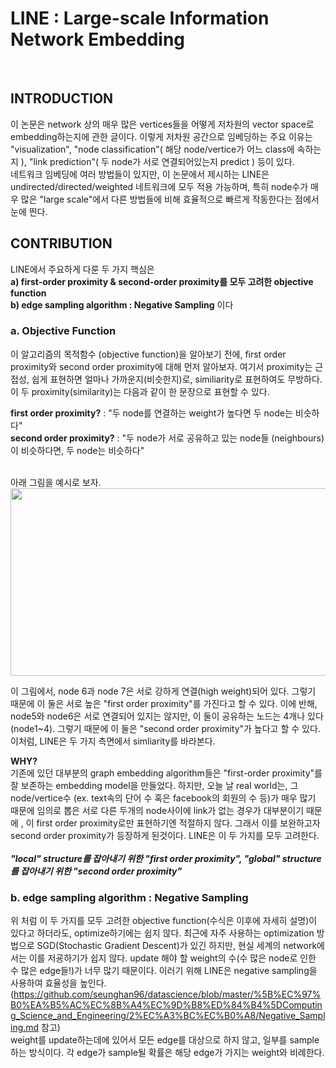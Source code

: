 # LINE : Large-scale Information Network Embedding
</br>

## INTRODUCTION
이 논문은 network 상의 매우 많은 vertices들을 어떻게 저차원의 vector space로 embedding하는지에 관한 글이다. 이렇게 저차원 공간으로 임베딩하는 주요 이유는 "visualization", "node classification"( 해당 node/vertice가 어느 class에 속하는지 ), "link prediction"( 두 node가 서로 연결되어있는지 predict ) 등이 있다. </br>
네트워크 임베딩에 여러 방법들이 있지만, 이 논문에서 제시하는 LINE은 undirected/directed/weighted 네트워크에 모두 적용 가능하며, 특히 node수가 매우 많은 "large scale"에서 다른 방법들에 비해 효율적으로 빠르게 작동한다는 점에서 눈에 띈다.

## CONTRIBUTION
LINE에서 주요하게 다룬 두 가지 핵심은 </br>
**a) first-order proximity & second-order proximity를 모두 고려한 objective function** </br>
**b) edge sampling algorithm : Negative Sampling**
이다

### a. Objective Function
이 알고리즘의 목적함수 (objective function)을 알아보기 전에, first order proximity와 second order proximity에 대해 먼저 알아보자. 여기서 proximity는 근접성, 쉽게 표현하면 얼마나 가까운지(비슷한지)로, similiarity로 표현하여도 무방하다. 이 두 proximity(similarity)는 다음과 같이 한 문장으로 표현할 수 있다.</br>

**first order proximity?** : "두 node를 연결하는 weight가 높다면 두 node는 비슷하다"  </br>
**second order proximity?** : "두 node가 서로 공유하고 있는 node들 (neighbours)이 비슷하다면, 두 node는 비슷하다" </br> </br>

아래 그림을 예시로 보자. </br>
<img src="http://mblogthumb2.phinf.naver.net/MjAxNzA1MTlfMSAg/MDAxNDk1MTIwMjk2MjA1.0cpPliMNuBZbUL3hAqFKoCLahw85cyJwi6Hsbz0wHfIg.h_0Gv7gD3poF-8oTiw0XqOgqNdRaIgL5Ih4Hcd6GjEIg.PNG.hist0134/image.png?type=w800" width="600" height="300" />   </br>

이 그림에서, node 6과 node 7은 서로 강하게 연결(high weight)되어 있다. 그렇기 때문에 이 둘은 서로 높은 "first order proximity"를 가진다고 할 수 있다. 이에 반해, node5와 node6은 서로 연결되어 있지는 않지만, 이 둘이 공유하는 노드는 4개나 있다(node1~4). 그렇기 때문에 이 둘은 "second order proximity"가 높다고 할 수 있다. </br>
이처럼, LINE은 두 가지 측면에서 simliarity를 바라본다.

**WHY?** </br>
기존에 있던 대부분의 graph embedding algorithm들은 "first-order proximity"를 잘 보존하는 embedding model을 만들었다. 하지만, 오늘 날 real world는, 그 node/vertice수 (ex. text속의 단어 수 혹은 facebook의 회원의 수 등)가 매우 많기 때문에 임의로 뽑은 서로 다른 두개의 node사이에 link가 없는 경우가 대부분이기 때문에 , 이 first order proximity로만 표현하기엔 적절하지 않다. 그래서 이를 보완하고자 second order proximity가 등장하게 된것이다. LINE은 이 두 가지를 모두 고려한다. </br></br>
***"local" structure를 잡아내기 위한 "first order proximity", "global" structure를 잡아내기 위한 "second order proximity"***

### b. edge sampling algorithm : Negative Sampling
위 처럼 이 두 가지를 모두 고려한 objective function(수식은 이후에 자세히 설명)이 있다고 하더라도, optimize하기에는 쉽지 않다. 최근에 자주 사용하는 optimization 방법으로 SGD(Stochastic Gradient Descent)가 있긴 하지만, 현실 세계의 network에서는 이를 저굥하기가 쉽지 않다. update 해야 할 weight의 수(수 많은 node로 인한 수 많은 edge들!)가 너무 많기 때문이다. 이러기 위해 LINE은 negative sampling을 사용하여 효율성을 높인다. (https://github.com/seunghan96/datascience/blob/master/%5B%EC%97%B0%EA%B5%AC%EC%8B%A4%EC%9D%B8%ED%84%B4%5DComputing_Science_and_Engineering/2%EC%A3%BC%EC%B0%A8/Negative_Sampling.md 참고) </br>
weight를 update하는데에 있어서 모든 edge를 대상으로 하지 않고, 일부를 sample하는 방식이다. 각 edge가 sample될 확률은 해당 edge가 가지는 weight와 비례한다. 




